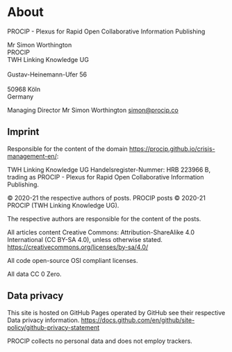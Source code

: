 
# About

PROCIP - Plexus for Rapid Open Collaborative Information Publishing

Mr Simon Worthington</br>
PROCIP</br>
TWH Linking Knowledge UG</br>  
Gustav-Heinemann-Ufer 56</br>  
50968 Köln</br>
Germany

Managing Director Mr Simon Worthington simon@procip.co  

## Imprint

Responsible for the content of the domain https://procip.github.io/crisis-management-en/:

TWH Linking Knowledge UG Handelsregister-Nummer: HRB 223966 B, trading as PROCIP - Plexus for Rapid Open Collaborative Information Publishing.

© 2020-21 the respective authors of posts. PROCIP posts © 2020-21 PROCIP (TWH Linking Knowledge UG).    

The respective authors are responsible for the content of the posts.

All articles content Creative Commons: Attribution-ShareAlike 4.0 International (CC BY-SA 4.0), unless otherwise stated. https://creativecommons.org/licenses/by-sa/4.0/

All code open-source OSI compliant licenses.

All data CC 0 Zero.

## Data privacy

This site is hosted on GitHub Pages operated by GitHub see their respective Data privacy information. https://docs.github.com/en/github/site-policy/github-privacy-statement

PROCIP collects no personal data and does not employ trackers.
